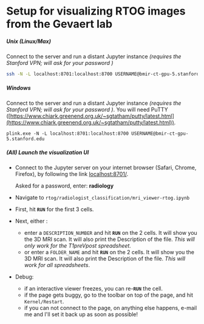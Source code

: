 # Setup for visualizing RTOG images from the Gevaert lab



##### Unix (Linux/Max)
Connect to the server and run a distant Jupyter instance *(requires the Stanford VPN; will ask for your password )*

```bash
ssh -N -L localhost:8701:localhost:8700 USERNAME@bmir-ct-gpu-5.stanford.edu
```



##### Windows

Connect to the server and run a distant Jupyter instance *(requires the Stanford VPN; will ask for your password )*. You will need PuTTY ([https://www.chiark.greenend.org.uk/~sgtatham/putty/latest.html](https://www.chiark.greenend.org.uk/~sgtatham/putty/latest.html)).

```
plink.exe -N -L localhost:8701:localhost:8700 USERNAME@bmir-ct-gpu-5.stanford.edu
```



##### (All) Launch the visualization UI 

- Connect to the Jupyter server on your internet browser (Safari, Chrome, Firefox), by following the link [localhost:8701/](localhost:8701/).

  Asked for a password, enter: **radiology**

- Navigate to `rtog/radiologist_classification/mri_viewer-rtog.ipynb`



- First, hit **`RUN`** for the first 3 cells. 
- Next, either :
  - enter a `DESCRIPTION_NUMBER` and hit **`RUN`** on the 2 cells. It will show you the 3D MRI scan. It will also print the Description of the file. *This will only work for the T1preVpost spreadsheet.*
  - or enter a `FOLDER_NAME` and hit **`RUN`** on the 2 cells. It will show you the 3D MRI scan. It will also print the Description of the file. *This will work for all spreadsheets*.



- Debug: 
  - if an interactive viewer freezes, you can re-**`RUN`** the cell. 
  - if the page gets buggy, go to the toolbar on top of the page, and hit `Kernel/Restart`.
  - if you can not connect to the page, on anything else happens, e-mail me and I'll set it back up as soon as possible! 